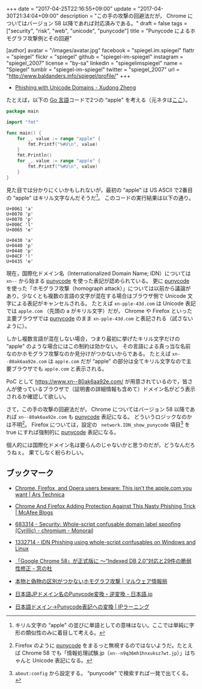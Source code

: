 +++
date = "2017-04-25T22:16:55+09:00"
update = "2017-04-30T21:34:04+09:00"
description = "この手の攻撃の回避法だが， Chrome についてはバージョン 58 以降であれば対応済みである。"
draft = false
tags = ["security", "risk", "web", "unicode", "punycode"]
title = "Punycode によるホモグラフ攻撃例とその回避"

[author]
  avatar = "/images/avatar.jpg"
  facebook = "spiegel.im.spiegel"
  flattr = "spiegel"
  flickr = "spiegel"
  github = "spiegel-im-spiegel"
  instagram = "spiegel_2007"
  license = "by-sa"
  linkedin = "spiegelimspiegel"
  name = "Spiegel"
  tumblr = "spiegel-im-spiegel"
  twitter = "spiegel_2007"
  url = "http://www.baldanders.info/spiegel/profile/"
+++

- [Phishing with Unicode Domains - Xudong Zheng](https://www.xudongz.com/blog/2017/idn-phishing/)

たとえば，以下の [Go 言語]コードで2つの “apple" を考える（元ネタは[ここ](https://play.golang.org/p/BzJVWN78pA "The Go Playground")）。

```go
package main

import "fmt"

func main() {
	for _, value := range "apple" {
		fmt.Printf("%#U\n", value)
	}
	fmt.Println()
	for _, value := range "аррӏе" {
		fmt.Printf("%#U\n", value)
	}
}
```

見た目では分かりにくいかもしれないが，最初の “apple" は US ASCII で2番目の “аррӏе" はキリル文字なんだそうだ[^grp]。
このコードの実行結果は以下の通り。

[^grp]: キリル文字の “аррӏе" の並びに単語としての意味はない。ここでは単純に字形の類似性のみに着目して考える。

```text
U+0061 'a'
U+0070 'p'
U+0070 'p'
U+006C 'l'
U+0065 'e'

U+0430 'а'
U+0440 'р'
U+0440 'р'
U+04CF 'ӏ'
U+0435 'е'
```

現在，国際化ドメイン名（Internationalized Domain Name; IDN）については `xn--` から始まる [punycode] を使った表記が認められている。
更に [punycode] を使った「ホモグラフ攻撃（homograph attack）」については以前から議論があり，少なくとも複数の言語の文字が混在する場合はブラウザ側で Unicode 文字による表記がキャンセルされる。
たとえば `xn-pple-43d.com` は Unicode 表記では `аpple.com` （先頭の а がキリル文字）だが， Chrome や Firefox といった主要ブラウザでは [punycode] のまま `xn-pple-43d.com` と表記される（試さないように）。

しかし複数言語が混在しない場合，つまり最初に挙げたキリル文字だけの “аррӏе" のような場合にはこの制約は効かない。
その言語による真っ当な名前なのかホモグラフ攻撃なのか見分けがつかないからである。
たとえば `xn--80ak6aa92e.com` は `аррӏе.com` だが “аррӏе" の部分は全てキリル文字なので主要ブラウザでも `аррӏе.com` と表示される。

PoC として https://www.xn--80ak6aa92e.com/ が用意されているので，皆さんが使っているブラウザで（証明書の詳細情報も含めて）ドメイン名がどう表示されるか確認して欲しい。

さて，この手の攻撃の回避法だが， Chrome についてはバージョン 58 以降であれば `xn--80ak6aa92e.com` も [punycode] 表記になる。
どういうロジックなのかは不明[^idn]。
Firefox については，設定の ` network.IDN_show_punycode` 項目[^cfg] を true にすれば強制的に [punycode] 表記になる。

[^idn]: Firefox のように [punycode] をまるっと無視するのではないようだ。たとえば Chrome 58 でも「情報処理試験.jp（`xn--n9q36mh1hnxuksz7wt.jp`）」はちゃんと Unicode 表記になる。
[^cfg]: `about:config` から設定する。 “punycode" で検索すれば一発で出てくる。

個人的には国際化ドメイン名は要らんのじゃないかと思うのだが，どうなんだろうねぇ。
果てしなく紛らわしい。

## ブックマーク

- [Chrome, Firefox, and Opera users beware: This isn’t the apple.com you want | Ars Technica](https://arstechnica.com/security/2017/04/chrome-firefox-and-opera-users-beware-this-isnt-the-apple-com-you-want/)
- [Chrome And Firefox Adding Protection Against This Nasty Phishing Trick | McAfee Blogs](https://securingtomorrow.mcafee.com/business/neutralize-threats/chrome-and-firefox-adding-protection-against-this-nasty-phishing-trick/)

- [683314 - Security: Whole-script confusable domain label spoofing (Cyrillic) - chromium - Monorail](https://bugs.chromium.org/p/chromium/issues/detail?id=683314)
- [1332714 - IDN Phishing using whole-script confusables on Windows and Linux](https://bugzilla.mozilla.org/show_bug.cgi?id=1332714)
- [「Google Chrome 58」が正式版に ～“Indexed DB 2.0”対応と29件の脆弱性修正 - 窓の杜](http://forest.watch.impress.co.jp/docs/news/1055935.html)
- [本物と偽物の区別がつかないホモグラフ攻撃 | マルウェア情報局](https://eset-info.canon-its.jp/malware_info/special/detail/151001.html)
- [日本語JPドメイン名のPunycode変換・逆変換 - 日本語.jp](http://punycode.jp/)
- [日本語ドメイン→Punycode表記への変換 | IPラーニング](http://www.arearesearch.co.jp/learn/program/06.html)

[Go 言語]: https://golang.org/ "The Go Programming Language"
[punycode]: https://en.wikipedia.org/wiki/Punycode "Punycode - Wikipedia"
